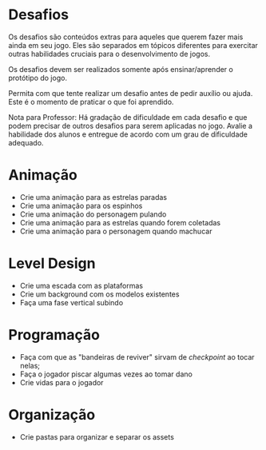 # Desafios

Os desafios são conteúdos extras para aqueles que querem fazer mais ainda em seu jogo. Eles são separados em tópicos diferentes para exercitar outras habilidades cruciais para o desenvolvimento de jogos.

Os desafios devem ser realizados somente após ensinar/aprender o protótipo do jogo.

Permita com que tente realizar um desafio antes de pedir auxílio ou ajuda. Este é o momento de praticar o que foi aprendido.

Nota para Professor: Há gradação de dificuldade em cada desafio e que podem precisar de outros desafios para serem aplicadas no jogo. Avalie a habilidade dos alunos e entregue de acordo com um grau de dificuldade adequado.

# Animação

- Crie uma animação para as estrelas paradas
- Crie uma animação para os espinhos
- Crie uma animação do personagem pulando
- Crie uma animação para as estrelas quando forem coletadas
- Crie uma animação para o personagem quando machucar

# Level Design

- Crie uma escada com as plataformas
- Crie um background com os modelos existentes
- Faça uma fase vertical subindo

# Programação

- Faça com que as "bandeiras de reviver" sirvam de *checkpoint* ao tocar nelas;
- Faça o jogador piscar algumas vezes ao tomar dano
- Crie vidas para o jogador

# Organização

- Crie pastas para organizar e separar os assets